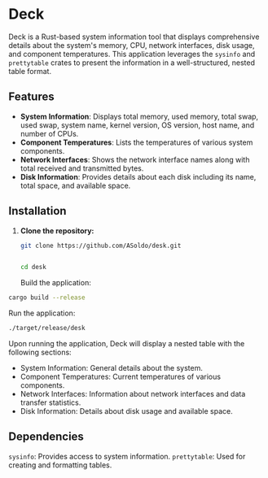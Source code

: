 # Deck

Deck is a Rust-based system information tool that displays comprehensive details about the system's memory, CPU, network interfaces, disk usage, and component temperatures. This application leverages the `sysinfo` and `prettytable` crates to present the information in a well-structured, nested table format.

## Features

- **System Information**: Displays total memory, used memory, total swap, used swap, system name, kernel version, OS version, host name, and number of CPUs.
- **Component Temperatures**: Lists the temperatures of various system components.
- **Network Interfaces**: Shows the network interface names along with total received and transmitted bytes.
- **Disk Information**: Provides details about each disk including its name, total space, and available space.

## Installation

1. **Clone the repository:**

   ```sh
   git clone https://github.com/ASoldo/desk.git
   ```

   ```sh

   cd desk
   ```

   Build the application:

```sh
cargo build --release

```

Run the application:

```sh
./target/release/desk

```

Upon running the application, Deck will display a nested table with the following sections:

- System Information: General details about the system.
- Component Temperatures: Current temperatures of various components.
- Network Interfaces: Information about network interfaces and data transfer statistics.
- Disk Information: Details about disk usage and available space.

## Dependencies

`sysinfo`: Provides access to system information.
`prettytable`: Used for creating and formatting tables.
